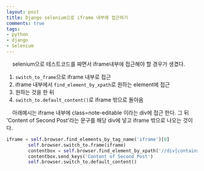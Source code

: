 ```yaml
---
layout: post
title: Django selenium으로 iframe 내부에 접근하기
comments: true
tags:
- python
- django
- Selenium
---
```

&nbsp;&nbsp;&nbsp; selenium으로 테스트코드를 짜면서 iframe내부에 접근해야 할 경우가 생겼다.

1. `switch_to_frame`으로 iframe 내부로 접근
2. iframe 내부에서 `find_element_by_xpath`로 원하는 element에 접근
3. 원하는 것을 한 뒤
4. `switch_to.default_content()`로 iframe 밖으로 돌아옴      

&nbsp;&nbsp;&nbsp; 아래예시는 iframe 내부에 class=note-editable 이라는 div에 접근 한다. 그 뒤 'Content of Second Post'라는 문구를 해당 div에 넣고 iframe 밖으로 나오는 것이다.

```python
iframe = self.browser.find_elements_by_tag_name('iframe')[0]
        self.browser.switch_to.frame(iframe)
        contentbox = self.browser.find_element_by_xpath('//div[contains(@class, "note-editable")]')
        contentbox.send_keys('Content of Second Post')
        self.browser.switch_to.default_content()
```
